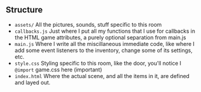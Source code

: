 ## Structure

- `assets/`         All the pictures, sounds, stuff specific to this room
- `callbacks.js`    Just where I put all my functions that I use for callbacks in the HTML game attributes, a purely optional separation from main.js
- `main.js`         Where I write all the miscillaneous immediate code, like where I add some event listeners to the inventory, change some of its settings, etc.
- `style.css`       Styling specific to this room, like the door, you'll notice I `@import` game.css here (important)
- `index.html`      Where the actual scene, and all the items in it, are defined and layed out.